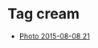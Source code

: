 <!--
title: Tag cream
date: 2020-06-28T14:43:49.339Z
tags:
-->
# Tag cream

 * [Photo 2015-08-08 21](126202669317.md)
